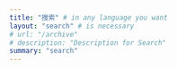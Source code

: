 ```yaml
---
title: "搜索" # in any language you want
layout: "search" # is necessary
# url: "/archive"
# description: "Description for Search"
summary: "search"
---
```

